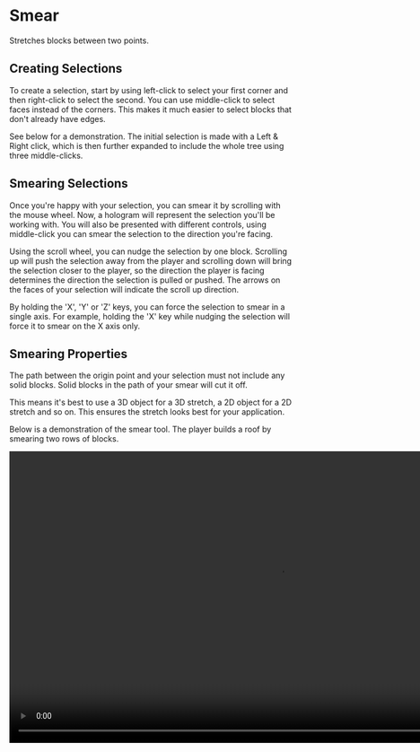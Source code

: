 # Smear

Stretches blocks between two points.

## Creating Selections

To create a selection, start by using left-click to select your first corner and then right-click to select the second. You can use middle-click to select faces instead of the corners. This makes it much easier to select blocks that don't already have edges.

See below for a demonstration. The initial selection is made with a Left & Right click, which is then further expanded to include the whole tree using three middle-clicks.

## Smearing Selections

Once you're happy with your selection, you can smear it by scrolling with the mouse wheel. Now, a hologram will represent the selection you'll be working with. You will also be presented with different controls, using middle-click you can smear the selection to the direction you're facing.

Using the scroll wheel, you can nudge the selection by one block. Scrolling up will push the selection away from the player and scrolling down will bring the selection closer to the player, so the direction the player is facing determines the direction the selection is pulled or pushed. The arrows on the faces of your selection will indicate the scroll up direction.

By holding the 'X', 'Y' or 'Z' keys, you can force the selection to smear in a single axis. For example, holding the 'X' key while nudging the selection will force it to smear on the X axis only.

## Smearing Properties

The path between the origin point and your selection must not include any solid blocks. Solid blocks in the path of your smear will cut it off.

This means it's best to use a 3D object for a 3D stretch, a 2D object for a 2D stretch and so on. This ensures the stretch looks best for your application.

Below is a demonstration of the smear tool. The player builds a roof by smearing two rows of blocks.

<video width="960" height="520" controls autoplay loop>
    <source src="/img/SmearTool.mp4" type="video/mp4">
</video>
